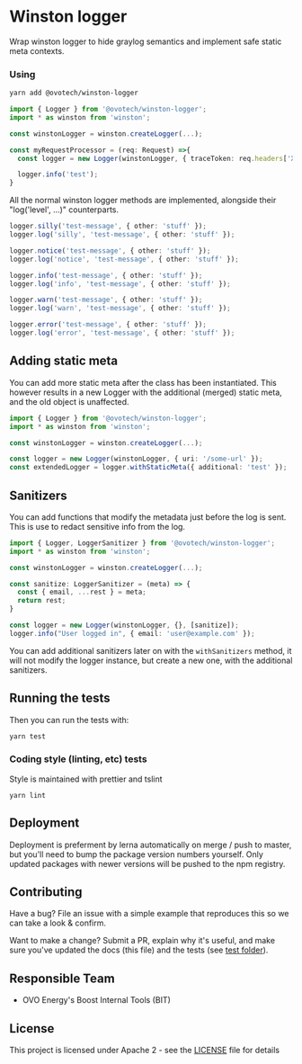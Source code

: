 # Winston logger

Wrap winston logger to hide graylog semantics and implement safe static meta contexts.

### Using

```bash
yarn add @ovotech/winston-logger
```

```typescript
import { Logger } from '@ovotech/winston-logger';
import * as winston from 'winston';

const winstonLogger = winston.createLogger(...);

const myRequestProcessor = (req: Request) =>{
  const logger = new Logger(winstonLogger, { traceToken: req.headers['X-Trace-Token'] });

  logger.info('test');
}
```

All the normal winston logger methods are implemented, alongside their "log('level', ...)" counterparts.

```typescript
logger.silly('test-message', { other: 'stuff' });
logger.log('silly', 'test-message', { other: 'stuff' });

logger.notice('test-message', { other: 'stuff' });
logger.log('notice', 'test-message', { other: 'stuff' });

logger.info('test-message', { other: 'stuff' });
logger.log('info', 'test-message', { other: 'stuff' });

logger.warn('test-message', { other: 'stuff' });
logger.log('warn', 'test-message', { other: 'stuff' });

logger.error('test-message', { other: 'stuff' });
logger.log('error', 'test-message', { other: 'stuff' });
```

## Adding static meta

You can add more static meta after the class has been instantiated. This however results in a new Logger with the additional (merged) static meta, and the old object is unaffected.

```typescript
import { Logger } from '@ovotech/winston-logger';
import * as winston from 'winston';

const winstonLogger = winston.createLogger(...);

const logger = new Logger(winstonLogger, { uri: '/some-url' });
const extendedLogger = logger.withStaticMeta({ additional: 'test' });
```

## Sanitizers

You can add functions that modify the metadata just before the log is sent. This is use to redact sensitive info from the log.

```typescript
import { Logger, LoggerSanitizer } from '@ovotech/winston-logger';
import * as winston from 'winston';

const winstonLogger = winston.createLogger(...);

const sanitize: LoggerSanitizer = (meta) => {
  const { email, ...rest } = meta;
  return rest;
}

const logger = new Logger(winstonLogger, {}, [sanitize]);
logger.info("User logged in", { email: 'user@example.com' });
```

You can add additional sanitizers later on with the `withSanitizers` method, it will not modify the logger instance, but create a new one, with the additional sanitizers.

## Running the tests

Then you can run the tests with:

```bash
yarn test
```

### Coding style (linting, etc) tests

Style is maintained with prettier and tslint

```
yarn lint
```

## Deployment

Deployment is preferment by lerna automatically on merge / push to master, but you'll need to bump the package version numbers yourself. Only updated packages with newer versions will be pushed to the npm registry.

## Contributing

Have a bug? File an issue with a simple example that reproduces this so we can take a look & confirm.

Want to make a change? Submit a PR, explain why it's useful, and make sure you've updated the docs (this file) and the tests (see [test folder](test)).

## Responsible Team

- OVO Energy's Boost Internal Tools (BIT)

## License

This project is licensed under Apache 2 - see the [LICENSE](LICENSE) file for details
